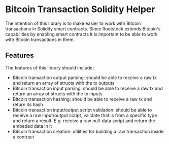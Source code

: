 # Bitcoin Transaction Solidity Helper

The intention of this library is to make easier to work with Bitcoin transactions in Solidity smart contracts. Since Rootstock extends Bitcoin's capabilities by enabling smart contracts it is important to be able to work with Bitcoin transactions in them.

## Features

The features of this library should include:
* Bitcoin transaction output parsing: should be able to receive a raw tx and return an array of structs with the tx outputs
* Bitcoin transaction input parsing: should be able to receive a raw tx and return an array of structs with the tx inputs
* Bitcoin transaction hashing: should be able to receive a raw tx and return its hash
* Bitcoin transaction input/output script validation: should be able to receive a raw input/output script, validate that is from a specific type and return a result. E.g. receive a raw null-data script and return the embeded data in it
* Bitcoin transaction creation: utilities for building a raw transaction inside a contract
